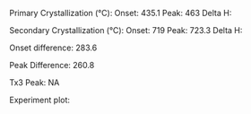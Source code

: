 Primary Crystallization (°C):
	Onset: 435.1
	Peak: 463
	Delta H: 

Secondary Crystallization  (°C):
	Onset: 719
	Peak: 723.3
	Delta H:

Onset difference: 283.6

Peak Difference: 260.8

Tx3 Peak: NA
<!-- PUBLISH STOP -->
Experiment plot:

